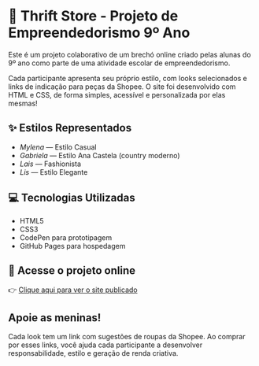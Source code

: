 # 👗 Thrift Store - Projeto de Empreendedorismo 9º Ano

Este é um projeto colaborativo de um brechó online criado pelas alunas do 9º ano como parte de uma atividade escolar de empreendedorismo.

Cada participante apresenta seu próprio estilo, com looks selecionados e links de indicação para peças da Shopee. O site foi desenvolvido com HTML e CSS, de forma simples, acessível e personalizada por elas mesmas!

## ✨ Estilos Representados

- *Mylena* — Estilo Casual
- *Gabriela* — Estilo Ana Castela (country moderno)
- *Lais* — Fashionista
- *Lis* — Estilo Elegante

## 💻 Tecnologias Utilizadas

- HTML5
- CSS3
- CodePen para prototipagem
- GitHub Pages para hospedagem

## 🔗 Acesse o projeto online

👉 [Clique aqui para ver o site publicado](/<[NOME_DO_REPOSITORIO](https://github.com/LisDutra/Thrift-store.git)>/)

##  Apoie as meninas!

Cada look tem um link com sugestões de roupas da Shopee. Ao comprar por esses links, você ajuda cada participante a desenvolver responsabilidade, estilo e geração de renda criativa.

